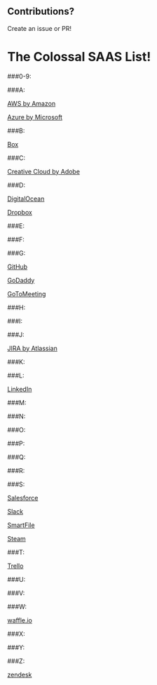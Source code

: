 ## Contributions? 
Create an issue or PR!

# The Colossal SAAS List!

###0-9:

###A:

[AWS by Amazon](https://aws.amazon.com/)

[Azure by Microsoft](https://azure.com)

###B:

[Box](https://www.box.com/)

###C:

[Creative Cloud by Adobe](http://www.adobe.com/)

###D:

[DigitalOcean](https://www.digitalocean.com/)

[Dropbox](https://www.dropbox.com/)

###E:

###F:

###G:

[GitHub](https://github.com/)

[GoDaddy](https://www.godaddy.com)

[GoToMeeting](https://www.gotomeeting.com/)

###H:

###I:

###J:

[JIRA by Atlassian](https://jira.atlassian.com/secure/Dashboard.jspa)

###K:

###L:

[LinkedIn](https://www.linkedin.com)

###M:

###N:

###O:

###P:

###Q:

###R:

###S:

[Salesforce](https://www.salesforce.com/)

[Slack](https://slack.com)

[SmartFile](https://www.smartfile.com/)

[Steam](http://store.steampowered.com/)

###T:

[Trello](https://trello.com)

###U:

###V:

###W:

[waffle.io](https://waffle.io)

###X:

###Y:

###Z:

[zendesk](https://www.zendesk.com)
